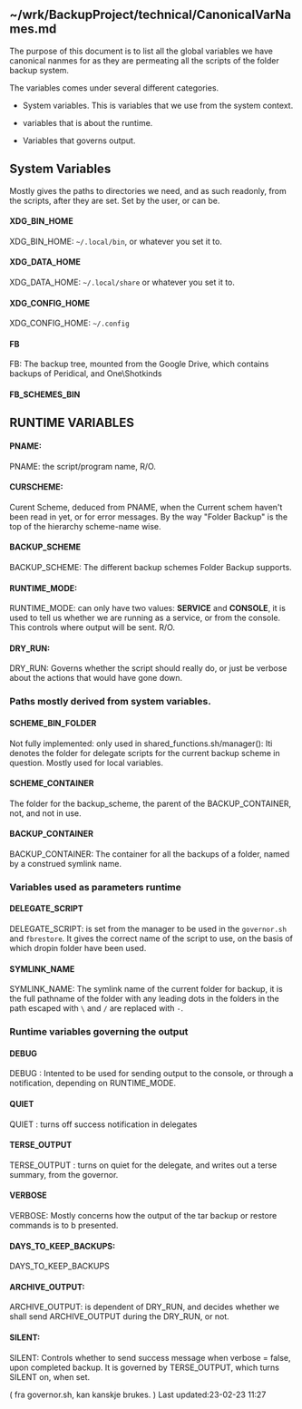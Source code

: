 ~/wrk/BackupProject/technical/CanonicalVarNames.md
--------------------------------------------------

The purpose of this document is to list all the global variables we
have canonical nanmes for as they are permeating all the
scripts of the folder backup system.


The variables comes under several different categories.

* System variables.
This is variables that we use from the system context.


* variables that is about the runtime.



* Variables that governs output.


##  System Variables

Mostly gives the paths to directories we need, and as such
readonly, from the scripts, after they are set. Set by the
user, or can be.

#### XDG\_BIN\_HOME
XDG\_BIN\_HOME: `~/.local/bin`, or whatever you set it to.

#### XDG\_DATA\_HOME
XDG\_DATA\_HOME: `~/.local/share` or whatever you set it to.

#### XDG\_CONFIG_HOME
XDG\_CONFIG_HOME: `~/.config`

#### FB
FB: The backup tree, mounted from the Google Drive,
which contains backups of Peridical, and One\Shotkinds 

#### FB\_SCHEMES\_BIN



## RUNTIME VARIABLES

#### PNAME:
PNAME: the script/program name, R/O.

#### CURSCHEME:
Curent Scheme, deduced from PNAME, when the Current schem
haven't been read in yet, or for error messages. By the way
"Folder Backup" is the top of the hierarchy scheme-name wise.

#### BACKUP\_SCHEME
BACKUP\_SCHEME: The different backup schemes Folder Backup
supports.


#### RUNTIME\_MODE:
RUNTIME\_MODE: can only have  two values: **SERVICE**
and **CONSOLE**, it is used to tell us whether we are
running as a service, or from the console. This controls
where output will be sent. R/O.

#### DRY\_RUN:
DRY\_RUN:  Governs whether the script should really do, or
just be verbose about the actions that would have gone down.


### Paths mostly derived from system variables.

#### SCHEME\_BIN\_FOLDER
Not fully implemented: only used in shared_functions.sh/manager(): Iti
denotes the folder for delegate scripts for the current backup
scheme in question. Mostly used for local variables.


#### SCHEME\_CONTAINER

The folder for the backup\_scheme, the parent of the
BACKUP\_CONTAINER, not, and not in use.


#### BACKUP\_CONTAINER
BACKUP\_CONTAINER: The container for all the backups of a
folder, named by a construed symlink name.

### Variables used as parameters runtime

#### DELEGATE\_SCRIPT
DELEGATE\_SCRIPT: is set from the manager to be used in the
`governor.sh` and `fbrestore`. It gives the correct name of
the script to use, on the basis of which dropin folder have
been used.

#### SYMLINK\_NAME
SYMLINK\_NAME: The symlink name of the current folder for
backup, it is the full pathname of the folder with  any
leading dots in the folders in the path escaped with `\` and
`/` are replaced with `-`.


### Runtime variables governing the output


#### DEBUG
DEBUG : Intented to be used for sending output to the
console, or through a notification, depending on
RUNTIME\_MODE.

#### QUIET
QUIET : turns off success notification in delegates

#### TERSE\_OUTPUT
TERSE\_OUTPUT : turns on quiet for the delegate, and writes out
a terse summary, from the governor.

#### VERBOSE
VERBOSE: Mostly concerns how the output of the  tar backup
or restore commands is to b presented.


#### DAYS\_TO\_KEEP\_BACKUPS:
DAYS\_TO\_KEEP\_BACKUPS

#### ARCHIVE\_OUTPUT:
ARCHIVE\_OUTPUT: is dependent of DRY\_RUN, and decides
whether we shall send ARCHIVE\_OUTPUT during the DRY\_RUN,
or not.


#### SILENT:
SILENT: Controls whether to send success message
when verbose = false, upon completed backup. It is governed
by TERSE\_OUTPUT,  which  turns SILENT on, when set.



( fra governor.sh, kan kanskje brukes. )
  Last updated:23-02-23 11:27

